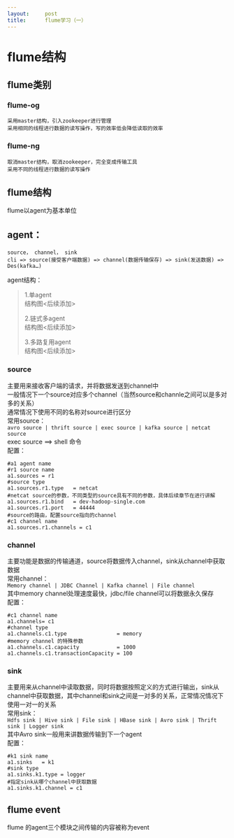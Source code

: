 ```yaml
---
layout:     post
title:      flume学习（一）
---
```

<div id="article_content" class="article_content clearfix csdn-tracking-statistics" data-pid="blog" data-mod="popu_307" data-dsm="post">
								            <div id="content_views" class="markdown_views prism-atom-one-dark">
							<!-- flowchart 箭头图标 勿删 -->
							<svg xmlns="http://www.w3.org/2000/svg" style="display: none;"><path stroke-linecap="round" d="M5,0 0,2.5 5,5z" id="raphael-marker-block" style="-webkit-tap-highlight-color: rgba(0, 0, 0, 0);"></path></svg>
							<h1 id="flume结构">flume结构</h1>



<h2 id="flume类别">flume类别</h2>



<h3 id="flume-og">flume-og</h3>

<pre><code>采用master结构，引入zookeeper进行管理
采用相同的线程进行数据的读写操作，写的效率低会降低读取的效率
</code></pre>



<h3 id="flume-ng">flume-ng</h3>

<pre><code>取消master结构，取消zookeeper，完全变成传输工具
采用不同的线程进行数据的读写操作
</code></pre>



<h2 id="flume结构-1">flume结构</h2>

<p>flume以agent为基本单位</p>



<h2 id="agent">agent：</h2>

<pre><code>source， channel， sink
cli =&gt; source(接受客户端数据) =&gt; channel(数据传输保存) =&gt; sink(发送数据) =&gt; Des(kafka…)
</code></pre>

<p>agent结构：</p>

<blockquote>
  <p>1.单agent <br>
          结构图&lt;后续添加&gt;</p>
  
  <p>2.链式多agent <br>
          结构图&lt;后续添加&gt;</p>
  
  <p>3.多路复用agent <br>
         结构图&lt;后续添加&gt;</p>
</blockquote>



<h3 id="source">source</h3>

<p>主要用来接收客户端的请求，并将数据发送到channel中 <br>
一般情况下一个source对应多个channel（当然source和channle之间可以是多对多的关系） <br>
通常情况下使用不同的名称对source进行区分 <br>
常用source： <br>
<code>avro source | thrift source | exec source | kafka source | netcat source</code> <br>
exec source ==&gt; shell 命令 <br>
配置：</p>



<pre class="prettyprint"><code class=" hljs avrasm"><span class="hljs-preprocessor">#a1 agent name</span>
<span class="hljs-preprocessor">#r1 source name</span>
a1<span class="hljs-preprocessor">.sources</span> = <span class="hljs-built_in">r1</span>
<span class="hljs-preprocessor">#source type</span>
a1<span class="hljs-preprocessor">.sources</span><span class="hljs-preprocessor">.r</span>1<span class="hljs-preprocessor">.type</span>   = netcat
<span class="hljs-preprocessor">#netcat source的参数，不同类型的source具有不同的参数，具体后续章节在进行讲解</span>
a1<span class="hljs-preprocessor">.sources</span><span class="hljs-preprocessor">.r</span>1<span class="hljs-preprocessor">.bind</span>   = dev-hadoop-single<span class="hljs-preprocessor">.com</span>
a1<span class="hljs-preprocessor">.sources</span><span class="hljs-preprocessor">.r</span>1<span class="hljs-preprocessor">.port</span>   = <span class="hljs-number">44444</span>
<span class="hljs-preprocessor">#source的路由，配置source指向的channel</span>
<span class="hljs-preprocessor">#c1 channel name</span>
a1<span class="hljs-preprocessor">.sources</span><span class="hljs-preprocessor">.r</span>1<span class="hljs-preprocessor">.channels</span> = c1</code></pre>



<h3 id="channel">channel</h3>

<p>主要功能是数据的传输通道，source将数据传入channel，sink从channel中获取数据 <br>
常用channel： <br>
<code>Memory channel | JDBC Channel | Kafka channel | File channel</code> <br>
其中memory channel处理速度最快，jdbc/file channel可以将数据永久保存 <br>
配置：</p>



<pre class="prettyprint"><code class=" hljs avrasm"><span class="hljs-preprocessor">#c1 channel name</span>
a1<span class="hljs-preprocessor">.channels</span>= c1
<span class="hljs-preprocessor">#channel type</span>
a1<span class="hljs-preprocessor">.channels</span><span class="hljs-preprocessor">.c</span>1<span class="hljs-preprocessor">.type</span>                = memory
<span class="hljs-preprocessor">#memory channel 的特殊参数 </span>
a1<span class="hljs-preprocessor">.channels</span><span class="hljs-preprocessor">.c</span>1<span class="hljs-preprocessor">.capacity</span>            = <span class="hljs-number">1000</span>
a1<span class="hljs-preprocessor">.channels</span><span class="hljs-preprocessor">.c</span>1<span class="hljs-preprocessor">.transactionCapacity</span> = <span class="hljs-number">100</span> </code></pre>



<h3 id="sink">sink</h3>

<p>主要用来从channel中读取数据，同时将数据按照定义的方式进行输出，sink从channel中获取数据，其中channel和sink之间是一对多的关系，正常情况情况下使用一对一的关系 <br>
常用sink： <br>
<code>Hdfs sink | Hive sink | File sink | HBase sink | Avro sink | Thrift sink | Logger sink</code> <br>
其中Avro sink一般用来讲数据传输到下一个agent <br>
配置：</p>



<pre class="prettyprint"><code class=" hljs avrasm"><span class="hljs-preprocessor">#k1 sink name</span>
a1<span class="hljs-preprocessor">.sinks</span>   = k1
<span class="hljs-preprocessor">#sink type</span>
a1<span class="hljs-preprocessor">.sinks</span><span class="hljs-preprocessor">.k</span>1<span class="hljs-preprocessor">.type</span> = logger
<span class="hljs-preprocessor">#指定sink从哪个channel中获取数据</span>
a1<span class="hljs-preprocessor">.sinks</span><span class="hljs-preprocessor">.k</span>1<span class="hljs-preprocessor">.channel</span> = c1</code></pre>



<h2 id="flume-event">flume event</h2>

<p>flume 的agent三个模块之间传输的内容被称为event</p>            </div>
						<link href="https://csdnimg.cn/release/phoenix/mdeditor/markdown_views-9e5741c4b9.css" rel="stylesheet">
                </div>